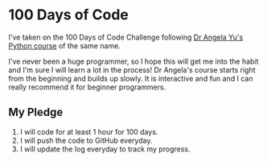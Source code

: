 # 100 Days of Code
I've taken on the 100 Days of Code Challenge following [Dr Angela Yu's Python course](https://www.udemy.com/share/103IHMAEcTeV9SR38D/) of the same name. 

I've never been a huge programmer,  so I hope this will get me into the habit and I'm sure I will learn a lot in the process! Dr Angela's course starts right from the beginning and builds up slowly. It is interactive and fun and I can really recommend it for beginner programmers. 

## My Pledge
1. I will code for at least 1 hour for 100 days. 
2. I will push the code to GitHub everyday.
3. I will update the log everyday to track my progress.
